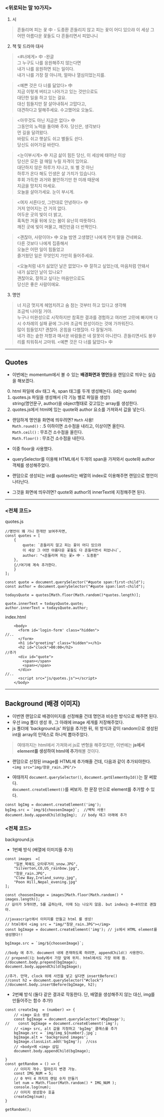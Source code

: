 ### <위로되는 말 10가지>
1) 시 
> 흔들리며 피는 꽃 中 - 도종환
흔들리지 않고 피는 꽃이 어디 있으랴
이 세상 그 어떤 아름다운 꽃들도 다 흔들리면서 피었나니

2) 책 및 드라마 대사
> <#너에게> 中 -완글<br>
그 누구도 나를 응원해주지 않는다면<br>
내가 나를 응원하면 되는 일이다.<br>
내가 나를 가장 잘 아니까, 얼마나 열심이었는지를.

> <예쁜 것은 다 너를 닮았다> 中<br>
지금 이렇게 버티고 나아가고 있는 것만으로도 <br>대단한 일을 하고 있는 걸요.<br>
대신 힘들지만 잘 살아내줘서 고맙다고, <br>대견하다고 말해주세요. 수고했어요 오늘도.

> <아무것도 아닌 지금은 없다> 中<br>
그동안의 노력을 돌아봐 주자. 당신은, 생각보다 <br>먼 길을 달려왔다.<br>
바람도 쉬고 햇살도 쉬고 별들도 쉰다.<br>
당신도 쉬어가길 바란다.

> <눈이부시게> 中
지금 삶이 힘든 당신, 이 세상에 태어난 이상 <br>당신은 모든 걸 매일 누릴 자격이 있어요.<br>
대단하지 않은 하루가 지나고, 또 별 것 아닌 <br>하루가 온다 해도 인생은 살 가치가 있습니다.<br>
후회 가득한 과거와 불안하기만 한 미래 때문에 <br>지금을 망치지 마세요.<br>
오늘을 살아가세요. 눈이 부시게.

> <여자 서른다섯, 그런대로 안녕하다> 中<br>
거저 얻어지는 건 거의 없다.<br>
어두운 곳의 빛이 더 밝고,<br>
혹독한 겨울 뒤에 오는 봄이 유난히 따뜻하다.<br>
깨진 곳에 빛이 머물고, 깨진만큼 더 반짝인다.

> <괜찮아, 사랑이야> 中
오늘 밤엔 고생했던 나에게 먼저 말을 건네봐요.<br>
다른 것보다 나에게 집중해서 <br>
오늘은 어떤 일이 힘들었고<br>
즐거웠던 일은 무엇인지 가만히 들어주세요.

> <오늘처럼 내가 싫었던 날은 없었다> 中
잘하고 싶었는데, 마음처럼 안돼서<br>
내가 싫었던 날이 있나요?<br>
괜찮아요, 잘하고 싶다는 마음만으로도<br>
당신은 좋은 사람이에요.

3) 명언
> 너 지금 멋지게 헤엄치려고 숨 참는 것부터 하고 있다고 생각해<br>
> 조금씩 나아질 거야.<br>
> 누구나 미완성으로 시작하지만 참혹한 결과를 경험하고 여러번 고민에 빠지며 다시 수차례의 실패 끝에 그나마 조금씩 완성이라는 것에 가까워진다.<br>
> 많이 힘들었지? 괜찮아. 온힘을 다했잖아. 다 잘될거야. <br>
> 네가 겪는 숱한 저항과 매서운 바람들은 네 잘못이 아니란다. 흔들리면서도 봉우리를 틔워줘서 고마워. <예쁜 것은 다 너를 닮았다> 中
---
## Quotes
- 이번에는 momentum에서 볼 수 있는 **배경화면과 명언**들을 랜덤으로 띄우는 실습을 해보겠다.
0. html 파일에 div 태그 속, span 태그를 두개 생성해논다. (id는 quote)
1. quotes.js 파일을 생성해서 (각 기능 별로 파일을 생성!)<br>
   string(명언문구, author)을 object형태로 갖고있는 array를 생성한다.
2. quotes.js에서 html에 있는 quote와 author 요소를 가져와서 값을 넣는다.

- 랜덤하게 명언을 화면에 띄우려면? `Math` 사용!<br>
`Math.round()` : .5 이하이면 소수점을 내리고, 이상이면 올린다. <br>
`Math.ceil()` : 무조건 소수점을 올린다.<br>
`Math.floor()` : 무조건 소수점을 내린다.<br>

- 이중 floor을 사용했다.  
- querySelector를 이용해 HTML에서 두개의 span을 가져와서 quote와 author 객체를 생성해주었다.
- 랜덤으로 생성되는 int를 quotes라는 배열의 index로 이용해주면 랜덤으로 명언이 나타난다.
- 그것을 화면에 띄우려면? quote와 author의 innerText에 지정해주면 된다.
---
### <전체 코드>
quotes.js
```
//명언이 꽤 기니 한개만 보여주자면,
const quotes = [
    {
        quote: `흔들리지 않고 피는 꽃이 어디 있으랴
        이 세상 그 어떤 아름다운 꽃들도 다 흔들리면서 피었나니`,
        author: "<흔들리며 피는 꽃> 中 - 도종환"
    },
    {//여기에 계속 추가한다.
    }
];

const quote = document.querySelector("#quote span:first-child");
const author = document.querySelector("#quote span:last-child");

todaysQuote = quotes[Math.floor(Math.random()*quotes.length)];

quote.innerText = todaysQuote.quote;
author.innerText = todaysQuote.author;
```
index.html
```
    <body>
      <form id='login-form' class="hidden">
//..
      </form>
      <h1 id="greeting" class="hidden"></h1>
      <h2 id="clock">00:00</h2>
//추가
      <div id="quote">
        <span></span>
        <span></span>
      </div>
//..
      <script src="js/quotes.js"></script>
    </body>
```
---
## Background (배경 이미지)
- 이번엔 랜덤으로 배경이미지를 선정해줄 건데 명언과 비슷한 방식으로 해주면 된다.
- 우선 img 폴더 생성 후, 그 아래에 image 세개를 저장해주었다.
- js 폴더에 'background.js' 파일을 추가한 뒤, 위 방식과 같이 random으로 생성된 int을 array의 인덱스로 하나씩 뽑아주었다.
> 여태까지는 html에서 가져와서 js로 변형을 해주었지만, 이번에는 **js에서 element를 생성하여 html에 추가**해볼 것이다.

- 랜덤으로 선정된 image를 HTML에 추가해줄 건데, 다음과 같이 추가되야한다.<br>`<img src="img/창문_rain.JPG"/>`

- 여태까지 `document.querySelector()`, `document.getElementbyId()`는 잘 써왔다.<br>
`document.createElement()`를 써보자. 한 문장 만으로 element를 추가할 수 있다.

```
const bgImg = document.createElement('img');
bgImg.src = `img/${choosenImage}`;  //벡틱 사용!
document.body.appendChild(bgImg);  // body 태그 아래에 추가
```
### <전체 코드><br>
background.js
- 1번째 방식 (배열에 이미지들 추가)
```
const images  =[
    "일본_북해도_오타루거리_snow.JPG",
    "Silverton,CO,US_rainbow.jpg",
    "창문_rain.JPG",
    "Clew Bay,Ireland_sunny.jpg",
    "Poon Hill,Nepal_evening.jpg"
];

const choosenImage = images[Math.floor(Math.random() * images.length)];
// 길이가 5개이면, 5를 곱하는데, 이때 5는 나오지 않음. but index는 0~4이므로 괜찮아.

//javascript에서 이미지를 만들고 html 를 생성!
// html에서 <img src = "img/"창문_rain.JPG"></img>
const bgImage = document.createElement('img'); // js에서 HTML element를 생성했다!!

bgImage.src = `img/${choosenImage}`;

//body 에 추가. document 내에 존재하도록 하려면, appendChild() 사용한다. 
// prepend()는 body에서 가장 앞에 위치. html에서도 가장 위에 뜸.
//document.body.prepend(bgImage);
document.body.appendChild(bgImage);

//추가. 만약, clock 위에 사진을 넣고 싶다면 insertBefore()
//const h2 = document.querySelector("#clock")
//document.body.insertBefore(bgImage, h2);
```

- 2번째 방식 (둘다 같은 결과로 작동한다. 단, 배열을 생성해주지 않는 대신, img를 만들어주는 함수 추가!)
```
const createImg  = (number) => {
    // <img> 요소 생성
    const bgImage = document.querySelector('#bgImage');
//    const bgImage = document.createElement('img');
    // <img> src, alt 값을 지정하고 'bgImg' 클래스를 추가
    bgImage.src = `img/img_${number}.jpg`;
    bgImage.alt = 'background images';
    bgImage.classList.add('bgImg');  //css
    // <body>에 <img> 삽입
    document.body.appendChild(bgImage);

}
const getRandom = () => {
    // 이미지 개수. 얼마든지 변경 가능.
    const IMG_NUM = 5;
    // 0 부터 4 까지의 랜덤 숫자 만들기
    let num = Math.floor(Math.random() * IMG_NUM );
    console.log(num);
    // 이미지 생성함수 호출
    createImg(num);
}

getRandom();
```
